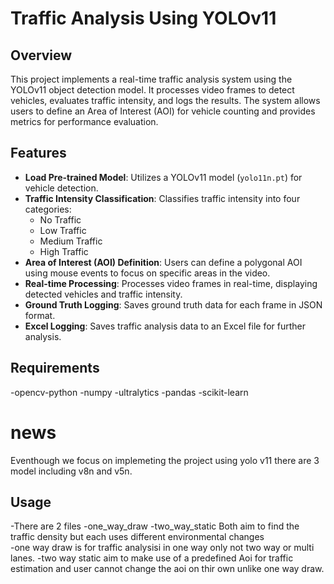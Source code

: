 # Traffic Analysis Using YOLOv11

## Overview
This project implements a real-time traffic analysis system using the YOLOv11 object detection model. It processes video frames to detect vehicles, evaluates traffic intensity, and logs the results. The system allows users to define an Area of Interest (AOI) for vehicle counting and provides metrics for performance evaluation.

## Features
- **Load Pre-trained Model**: Utilizes a YOLOv11 model (`yolo11n.pt`) for vehicle detection.
- **Traffic Intensity Classification**: Classifies traffic intensity into four categories:
  - No Traffic
  - Low Traffic
  - Medium Traffic
  - High Traffic
- **Area of Interest (AOI) Definition**: Users can define a polygonal AOI using mouse events to focus on specific areas in the video.
- **Real-time Processing**: Processes video frames in real-time, displaying detected vehicles and traffic intensity.
- **Ground Truth Logging**: Saves ground truth data for each frame in JSON format.
- **Excel Logging**: Saves traffic analysis data to an Excel file for further analysis.

## Requirements
-opencv-python 
-numpy
-ultralytics
-pandas
-scikit-learn
# news
Eventhough we focus on implemeting the project using yolo v11 there are 3 model including v8n and v5n.
## Usage
-There are 2 files 
-one_way_draw
-two_way_static
Both aim to find the traffic density but each uses different environmental changes  
-one way draw is for traffic analysisi in one way only not two way or multi lanes.
-two way static aim to make use of a predefined Aoi for traffic estimation and user cannot change the aoi on thir own unlike one way draw.
